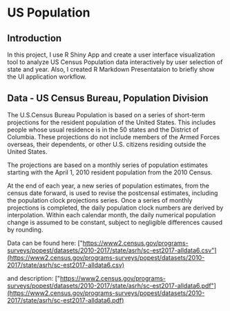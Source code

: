 # US Population

## Introduction
In this project, I use R Shiny App and create a user interface visualization tool to analyze US Census Population data interactively by user selection of state and year.
Also, I created R Markdown Presentataion to briefly show the UI application workflow.

## Data - US Census Bureau, Population Division

The U.S.Census Bureau Population is based on a series of short-term projections for the resident population of the United States. This includes people whose usual residence is in the 50 states and the District of Columbia. These projections do not include members of the Armed Forces overseas, their dependents, or other U.S. citizens residing outside the United States.

The projections are based on a monthly series of population estimates starting with the April 1, 2010 resident population from the 2010 Census.

At the end of each year, a new series of population estimates, from the census date forward, is used to revise the postcensal estimates, including the population clock projections series. Once a series of monthly projections is completed, the daily population clock numbers are derived by interpolation. Within each calendar month, the daily numerical population change is assumed to be constant, subject to negligible differences caused by rounding.

Data can be found here: ["https://www2.census.gov/programs-surveys/popest/datasets/2010-2017/state/asrh/sc-est2017-alldata6.csv"](https://www2.census.gov/programs-surveys/popest/datasets/2010-2017/state/asrh/sc-est2017-alldata6.csv)

and description: ["https://www2.census.gov/programs-surveys/popest/datasets/2010-2017/state/asrh/sc-est2017-alldata6.pdf"](https://www2.census.gov/programs-surveys/popest/datasets/2010-2017/state/asrh/sc-est2017-alldata6.pdf)
